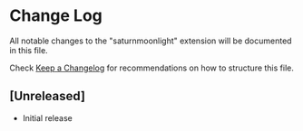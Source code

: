 # Change Log

All notable changes to the "saturnmoonlight" extension will be documented in this file.

Check [Keep a Changelog](http://keepachangelog.com/) for recommendations on how to structure this file.

## [Unreleased]

- Initial release
